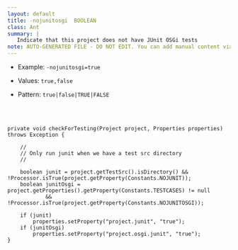 ```yaml
---
layout: default
title: -nojunitosgi  BOOLEAN
class: Ant
summary: |
   Indicate that this project does not have JUnit OSGi tests
note: AUTO-GENERATED FILE - DO NOT EDIT. You can add manual content via same filename in ext folder. 
---
```


- Example: `-nojunitosgi=true`

- Values: `true,false`

- Pattern: `true|false|TRUE|FALSE`

<!-- Manual content from: ext/nojunitosgi.md --><br /><br />

	private void checkForTesting(Project project, Properties properties) throws Exception {

		//
		// Only run junit when we have a test src directory
		//

		boolean junit = project.getTestSrc().isDirectory() && !Processor.isTrue(project.getProperty(Constants.NOJUNIT));
		boolean junitOsgi = project.getProperties().getProperty(Constants.TESTCASES) != null
				&& !Processor.isTrue(project.getProperty(Constants.NOJUNITOSGI));

		if (junit)
			properties.setProperty("project.junit", "true");
		if (junitOsgi)
			properties.setProperty("project.osgi.junit", "true");
	}
